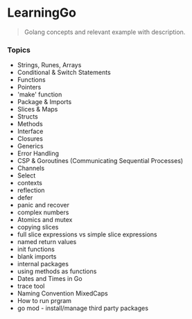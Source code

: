 # LearningGo
> Golang concepts and relevant example with description. 

### Topics
- Strings, Runes, Arrays
- Conditional & Switch Statements
- Functions
- Pointers
- 'make' function
- Package & Imports
- Slices & Maps
- Structs
- Methods
- Interface
- Closures
- Generics
- Error Handling
- CSP & Goroutines (Communicating Sequential Processes)
- Channels
- Select
- contexts
- reflection
- defer
- panic and recover
- complex numbers
- Atomics and mutex
- copying slices
- full slice expressions vs simple slice expressions
- named return values
- init functions
- blank imports
- internal packages
- using methods as functions
- Dates and Times in Go
- trace tool
- Naming Convention MixedCaps
- How to run prgram
- go mod - install/manage third party packages
